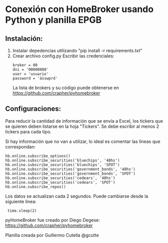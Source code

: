 # Conexión con HomeBroker usando Python y planilla EPGB

## Instalación: ##

1. Instalar depedencias utilizando "pip install -r requirements.txt"
2. Crear archivo config.py
   Escribir las credenciales:
    ```
    broker = 00
    dni = '00000000'
    user = 'usuario'
    password = 'ásswprd'
    ```
    La lista de brokers y su código puede obtenerse en https://github.com/crapher/pyhomebroker

## Configuraciones: ##

Para reducir la cantidad de información que se envía a Excel, los tickers que se quieren deben listarse en la hoja "Tickers". Se debe escribir al menos 2 tickers para cada tipo.

Si hay información que no van a utilizar, lo ideal es comentar las líneas que correspondan:

```
hb.online.subscribe_options()
hb.online.subscribe_securities('bluechips', '48hs')
hb.online.subscribe_securities('bluechips', 'SPOT')
hb.online.subscribe_securities('government_bonds', '48hs')
hb.online.subscribe_securities('government_bonds', 'SPOT')
hb.online.subscribe_securities('cedears', '48hs')
hb.online.subscribe_securities('cedears', 'SPOT')
hb.online.subscribe_repos()
````

Los datos se actualizan cada 2 segundos. Puede cambiarse desde la siguiente línea:
```
 time.sleep(2)
```

pyHomeBroker fue creado por Diego Degese: https://github.com/crapher/pyhomebroker

Planilla creada por Guillermo Cutella @gcutte

